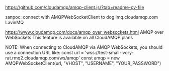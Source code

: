 

https://github.com/cloudamqp/amqp-client.js/?tab=readme-ov-file

запрос:
connect with AMQPWebSocketClient to dog.lmq.cloudamqp.com LavinMQ

https://www.cloudamqp.com/docs/amqp_over_websockets.html
AMQP over WebSockets
This feature is available on all CloudAMQP plans

NOTE: When connecting to CloudAMQP via AMQP WebSockets, you should use a connection URL like:
const url = 'wss://test-small-ivory-rat.rmq2.cloudamqp.com/ws/amqp'
const amqp = new AMQPWebSocketClient(url, "VHOST", "USERNAME", "YOUR_PASSWORD")

